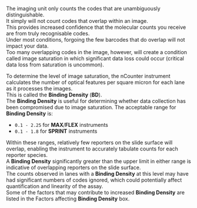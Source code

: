 The imaging unit only counts the codes that are unambiguously distinguishable.  
It simply will not count codes that overlap within an image.  
This provides increased confidence that the molecular counts you receive are from truly recognisable codes.  
Under most conditions, forgoing the few barcodes that do overlap will not impact your data.  
Too many overlapping codes in the image, however, will create a condition called image saturation in which significant data loss could occur (critical data loss from saturation is uncommon).

To determine the level of image saturation, the nCounter instrument calculates the number of optical features per square micron for each lane as it processes the images.  
This is called the **Binding Density** (**BD**).  
The **Binding Density** is useful for determining whether data collection has been compromised due to image saturation.
The acceptable range for **Binding Density** is:

* `0.1 - 2.25` for **MAX**/**FLEX** instruments
* `0.1 - 1.8` for **SPRINT** instruments

Within these ranges, relatively few reporters on the slide surface will overlap, enabling the instrument to accurately tabulate counts for each reporter species.  
A **Binding Density** significantly greater than the upper limit in either range is indicative of overlapping reporters on the slide surface.  
The counts observed in lanes with a **Binding Density** at this level may have had significant numbers of codes ignored, which could potentially affect quantification and linearity of the assay.  
Some of the factors that may contribute to increased **Binding Density** are listed in the Factors affecting **Binding Density** box.